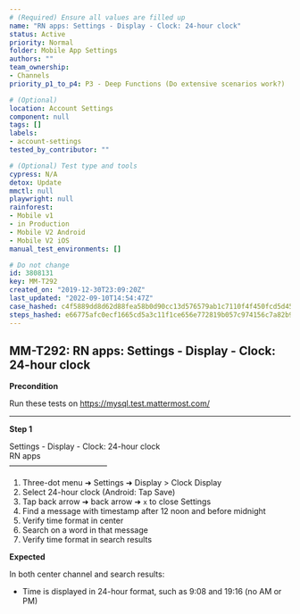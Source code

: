 ```yaml
---
# (Required) Ensure all values are filled up
name: "RN apps: Settings - Display - Clock: 24-hour clock"
status: Active
priority: Normal
folder: Mobile App Settings
authors: ""
team_ownership: 
- Channels
priority_p1_to_p4: P3 - Deep Functions (Do extensive scenarios work?)

# (Optional)
location: Account Settings
component: null
tags: []
labels: 
- account-settings
tested_by_contributor: ""

# (Optional) Test type and tools
cypress: N/A
detox: Update
mmctl: null
playwright: null
rainforest: 
- Mobile v1
- in Production
- Mobile V2 Android
- Mobile V2 iOS
manual_test_environments: []

# Do not change
id: 3808131
key: MM-T292
created_on: "2019-12-30T23:09:20Z"
last_updated: "2022-09-10T14:54:47Z"
case_hashed: c4f5889dd8d62d88fea58b0d90cc13d576579ab1c7110f4f450fcd5d456a7a2b97380614b4d9869973800d710139c12b
steps_hashed: e66775afc0ecf1665cd5a3c11f1ce656e772819b057c974156c7a82b95057ecfd6941d4885e70eb85dd1a4cf93e14171
---
```


<!-- (Auto-generated) Based on frontmatter's "key" and "name" -->

## MM-T292: RN apps: Settings - Display - Clock: 24-hour clock

**Precondition**

Run these tests on <https://mysql.test.mattermost.com/>

---

**Step 1**

Settings - Display - Clock: 24-hour clock\
RN apps\
–––––––––––––––––––––––––

1. Three-dot menu ➜ Settings ➜ Display > Clock Display
2. Select 24-hour clock (Android: Tap Save)
3. Tap back arrow ➜ back arrow ➜ `x` to close Settings
4. Find a message with timestamp after 12 noon and before midnight
5. Verify time format in center
6. Search on a word in that message
7. Verify time format in search results

**Expected**

In both center channel and search results:

- Time is displayed in 24-hour format, such as 9:08 and 19:16 (no AM or PM)
